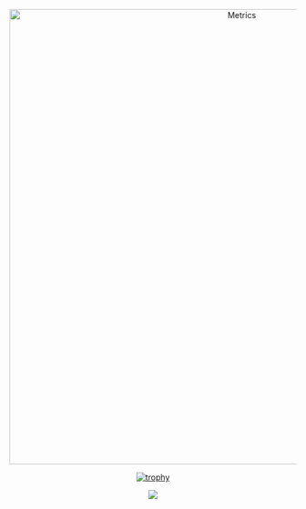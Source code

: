 <p align="center">

<img src="/github-metrics.svg" alt="Metrics" width="800">

</p>

<div align="center">

[![trophy](https://github-profile-trophy.vercel.app/?username=victorjonsson&column=-1)](https://github.com/ryo-ma/github-profile-trophy)

</div>

<div align="center">
  
<img src="https://github-readme-stats.vercel.app/api?username=victorjonsson&show_icons=true&count_private=true&hide_border=true" align="center" />

</div>

